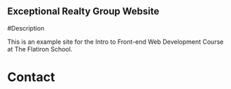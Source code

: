 Exceptional Realty Group Website 
---

#Description 

This is an example site for the Intro to Front-end Web Development Course at The Flatiron School.

# Contact 

